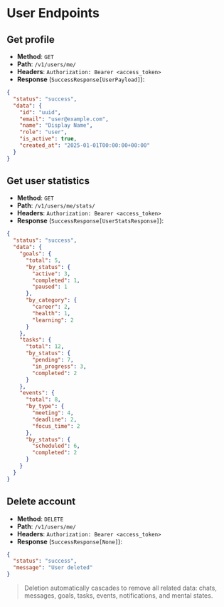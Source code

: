 # User Endpoints

## Get profile
- **Method**: `GET`
- **Path**: `/v1/users/me/`
- **Headers**: `Authorization: Bearer <access_token>`
- **Response** (`SuccessResponse[UserPayload]`):

```json
{
  "status": "success",
  "data": {
    "id": "uuid",
    "email": "user@example.com",
    "name": "Display Name",
    "role": "user",
    "is_active": true,
    "created_at": "2025-01-01T00:00:00+00:00"
  }
}
```

## Get user statistics
- **Method**: `GET`
- **Path**: `/v1/users/me/stats/`
- **Headers**: `Authorization: Bearer <access_token>`
- **Response** (`SuccessResponse[UserStatsResponse]`):

```json
{
  "status": "success",
  "data": {
    "goals": {
      "total": 5,
      "by_status": {
        "active": 3,
        "completed": 1,
        "paused": 1
      },
      "by_category": {
        "career": 2,
        "health": 1,
        "learning": 2
      }
    },
    "tasks": {
      "total": 12,
      "by_status": {
        "pending": 7,
        "in_progress": 3,
        "completed": 2
      }
    },
    "events": {
      "total": 8,
      "by_type": {
        "meeting": 4,
        "deadline": 2,
        "focus_time": 2
      },
      "by_status": {
        "scheduled": 6,
        "completed": 2
      }
    }
  }
}
```

## Delete account
- **Method**: `DELETE`
- **Path**: `/v1/users/me/`
- **Headers**: `Authorization: Bearer <access_token>`
- **Response** (`SuccessResponse[None]`):

```json
{
  "status": "success",
  "message": "User deleted"
}
```

> Deletion automatically cascades to remove all related data: chats, messages, goals, tasks, events, notifications, and mental states.
